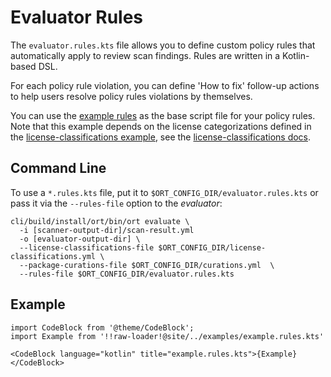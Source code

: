 # Evaluator Rules

The `evaluator.rules.kts` file  allows you to define custom policy rules that automatically apply to review scan
findings. Rules are written in a Kotlin-based DSL.

For each policy rule violation, you can define 'How to fix' follow-up actions to help users resolve policy rules
violations by themselves.

You can use the [example rules](../../examples/example.rules.kts) as the base script file for your policy rules. Note
that this example depends on the license categorizations defined in the
[license-classifications example](../../examples/license-classifications.yml), see the
[license-classifications docs](../config-file-license-classifications-yml.md).

## Command Line

To use a `*.rules.kts` file, put it to `$ORT_CONFIG_DIR/evaluator.rules.kts` or pass it via the `--rules-file` option
to the *evaluator*:

```shell
cli/build/install/ort/bin/ort evaluate \
  -i [scanner-output-dir]/scan-result.yml
  -o [evaluator-output-dir] \
  --license-classifications-file $ORT_CONFIG_DIR/license-classifications.yml \
  --package-curations-file $ORT_CONFIG_DIR/curations.yml  \
  --rules-file $ORT_CONFIG_DIR/evaluator.rules.kts
```

## Example

```mdx-code-block
import CodeBlock from '@theme/CodeBlock';
import Example from '!!raw-loader!@site/../examples/example.rules.kts'

<CodeBlock language="kotlin" title="example.rules.kts">{Example}</CodeBlock>
```
